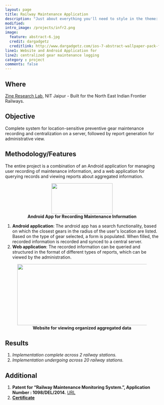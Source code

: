 ```yaml
---
layout: page
title: Railway Maintenance Application
description: "Just about everything you'll need to style in the theme: headings, paragraphs, blockquotes, tables, code blocks, and more."
modified:
intro_image: /projects/infr2.png
image:
  feature: abstract-6.jpg
  credit: dargadgetz
  creditlink: http://www.dargadgetz.com/ios-7-abstract-wallpaper-pack-for-iphone-5-and-ipod-touch-retina/  
line1: Website and Android Application for
line2: centralized gear maintenance logging
category : project
comments: false
---
```


## Where
[Zine Research Lab](http://zine.co.in), NIT Jaipur - Built for the North East Indian Frontier Railways.

## Objective
Complete system for location-sensitive preventive gear maintenance recording and centralization on a server, followed by report generation for administrative view.

## Methodology/Features
The entire project is a combination of an Android application for managing user recording of maintenance information, and a web application for querying records and viewing reports about aggregated information.

<figure>
	<center><a href="{{ site.baseurl }}/images/projects/infr2.png"><img src="{{ site.baseurl }}/images/projects/infr2.png" alt="" height="100px" width="200px"></a></center>
	<center><figcaption><b>Android App for Recording Maintenance Information</b></figcaption></center>
</figure>

1. **Android application**: The android app has a search functionality, based on which the closest gears in the radius of the user's location are listed. Based on the type of gear selected, a form is populated. When filled, the recorded information is recorded and synced to a central server.
2. **Web application**: The recorded information can be queried and structured in the format of different types of reports, which can be viewed by the administration.

<figure>
	<center><a href="{{ site.baseurl }}/images/projects/infr1.png"><img src="{{ site.baseurl }}/images/projects/infr1.png" alt="" height="200px" width="800px"></a></center>
	<center><figcaption><b>Website for viewing organized aggregated data</b></figcaption></center>
</figure>

## Results
1. *Implementation complete across 2 railway stations.*
2. *Implementation undergoing across 20 railway stations.*

## Additional

1. **Patent for “Railway Maintenance Monitoring System.”, Application Number : 1098/DEL/2014.** [URL](http://ipindiaonline.gov.in/patentsearch/PublishedSearch/publishApplicationNumber.aspx?application_number=0YzxNwRWF3YEjniqkANcLw==)
2. [**Certificate**]({{site.url}}/assets/extradocs/Railways_Certificate.pdf)
